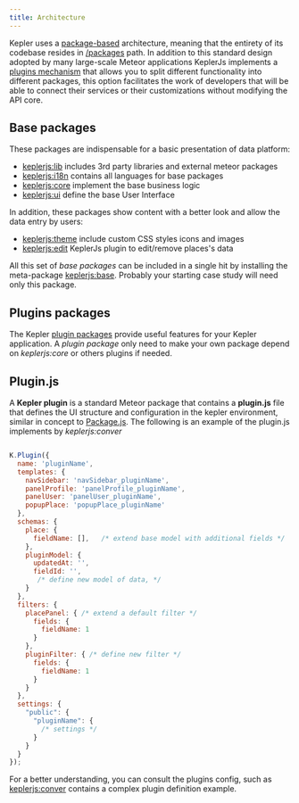 ```yaml
---
title: Architecture
---
```


Kepler uses a [package-based](http://experimentsinmeteor.com/package-based-architecture/) architecture, meaning that the entirety of its codebase resides in [/packages](https://github.com/Keplerjs/Kepler/tree/master/packages) path. In addition to this standard design adopted by many large-scale Meteor applications KeplerJs implements a [plugins mechanism](architecture.html#Plugin-js) that allows you to split different functionality into different packages, this option facilitates the work of developers that will be able to connect their services or their customizations without modifying the API core.

## Base packages

These packages are indispensable for a basic presentation of data platform:

* [keplerjs:lib](https://github.com/Keplerjs/Kepler/tree/master/packages/keplerjs-lib) includes 3rd party libraries and external meteor packages
* [keplerjs:i18n](https://github.com/Keplerjs/Kepler/tree/master/packages/keplerjs-i18n) contains all languages for base packages
* [keplerjs:core](https://github.com/Keplerjs/Kepler/tree/master/packages/keplerjs-core) implement the base business logic
* [keplerjs:ui](https://github.com/Keplerjs/Kepler/tree/master/packages/keplerjs-ui) define the base User Interface

In addition, these packages show content with a better look and allow the data entry by users:

* [keplerjs:theme](https://github.com/Keplerjs/Kepler/tree/master/packages/keplerjs-theme) include custom CSS styles icons and images
* [keplerjs:edit](https://github.com/Keplerjs/Kepler/tree/master/packages/keplerjs-edit) KeplerJs plugin to edit/remove places's data

All this set of *base packages* can be included in a single hit by installing the meta-package [keplerjs:base](https://github.com/Keplerjs/Kepler/tree/master/packages/keplerjs-base).
Probably your starting case study will need only this package.

## Plugins packages
The Kepler [plugin packages](plugins.html) provide useful features for your Kepler application. A *plugin package* only need to make your own package depend on *keplerjs:core* or others plugins if needed.

## Plugin.js

A **Kepler plugin** is a standard Meteor package that contains a **plugin.js** file that defines the UI structure and configuration in the kepler environment, similar in concept to [Package.js](http://docs.meteor.com/api/packagejs.html).
The following is an example of the plugin.js implements by *keplerjs:conver*

```javascript

K.Plugin({
  name: 'pluginName',
  templates: {
    navSidebar: 'navSidebar_pluginName',
    panelProfile: 'panelProfile_pluginName',
    panelUser: 'panelUser_pluginName',
    popupPlace: 'popupPlace_pluginName'
  },
  schemas: {
    place: {
      fieldName: [],   /* extend base model with additional fields */
    },
    pluginModel: {
      updatedAt: '',  
      fieldId: '',
       /* define new model of data, */  
    }    
  },
  filters: {
    placePanel: { /* extend a default filter */
      fields: {
        fieldName: 1
      }
    },
    pluginFilter: { /* define new filter */
      fields: {
        fieldName: 1
      }
    }
  },
  settings: {
    "public": {
      "pluginName": {
        /* settings */
      }
    }
  }	
});
```

For a better understanding, you can consult the plugins config, such as [keplerjs:conver](https://github.com/Keplerjs/Kepler/blob/master/packages/keplerjs-conver/plugin.js) contains a complex plugin definition example.
